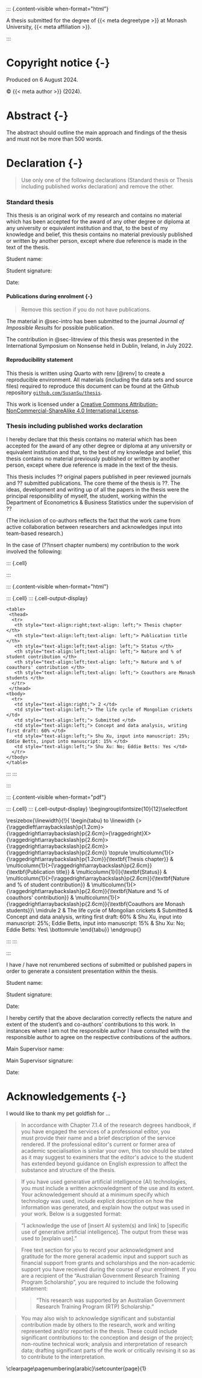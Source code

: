 ::: {.content-visible when-format="html"}

A thesis submitted for the degree of {{< meta degreetype >}} at Monash University, {{< meta affiliation >}}.

:::

# Copyright notice {-}


Produced on  6 August 2024.

© {{< meta author >}} (2024).


# Abstract {-}

The abstract should outline the main approach and findings of the thesis and must not be more than 500 words.

# Declaration {-}

> Use only one of the following declarations (Standard thesis or Thesis including published works declaration) and remove the other.

### Standard thesis

This thesis is an original work of my research and contains no material which has been accepted for the award of any other degree or diploma at any university or equivalent institution and that, to the best of my knowledge and belief, this thesis contains no material previously published or written by another person, except where due reference is made in the text of the thesis.

Student name:

Student signature:

Date:

#### Publications during enrolment {-}

> Remove this section if you do not have publications.

The material in @sec-intro has been submitted to the journal *Journal of Impossible Results* for possible publication.

The contribution in @sec-litreview of this thesis was presented in the International Symposium on Nonsense held in Dublin, Ireland, in July 2022.

#### Reproducibility statement

This thesis is written using Quarto with renv [@renv] to create a reproducible environment. All materials (including the data sets and source files) required to reproduce this document can be found at the Github repository [`github.com/SusanSu/thesis`](https://github.com/SusanSu/thesis).

This work is licensed under a [Creative Commons  Attribution-NonCommercial-ShareAlike 4.0 International License](http://creativecommons.org/licenses/by-nc-sa/4.0/).

### Thesis including published works declaration

I hereby declare that this thesis contains no material which has been accepted for the award of any other degree or diploma at any university or equivalent institution and that, to the best of my knowledge and belief, this thesis contains no material previously published or written by another person, except where due reference is made in the text of the thesis.

This thesis includes ?? original papers published in peer reviewed journals and ?? submitted publications. The core theme of the thesis is ??. The ideas, development and writing up of all the papers in the thesis were the principal responsibility of myself, the student, working within the Department of Econometrics & Business Statistics under the supervision of ??

(The inclusion of co-authors reflects the fact that the work came from active collaboration between researchers and acknowledges input into team-based research.)

In the case of (??insert chapter numbers) my contribution to the work involved the following:



::: {.cell}

:::


::: {.content-visible when-format="html"}


::: {.cell}
::: {.cell-output-display}

`````{=html}
<table>
 <thead>
  <tr>
   <th style="text-align:right;text-align: left;"> Thesis chapter </th>
   <th style="text-align:left;text-align: left;"> Publication title </th>
   <th style="text-align:left;text-align: left;"> Status </th>
   <th style="text-align:left;text-align: left;"> Nature and % of student contribution </th>
   <th style="text-align:left;text-align: left;"> Nature and % of coauthors' contribution </th>
   <th style="text-align:left;text-align: left;"> Coauthors are Monash students </th>
  </tr>
 </thead>
<tbody>
  <tr>
   <td style="text-align:right;"> 2 </td>
   <td style="text-align:left;"> The life cycle of Mongolian crickets </td>
   <td style="text-align:left;"> Submitted </td>
   <td style="text-align:left;"> Concept and data analysis, writing first draft: 60% </td>
   <td style="text-align:left;"> Shu Xu, input into manuscript: 25%; Eddie Betts, input into manuscript: 15% </td>
   <td style="text-align:left;"> Shu Xu: No; Eddie Betts: Yes </td>
  </tr>
</tbody>
</table>

`````

:::
:::


:::

::: {.content-visible when-format="pdf"}


::: {.cell}
::: {.cell-output-display}
\begingroup\fontsize{10}{12}\selectfont

\resizebox{\linewidth}{!}{
\begin{tabu} to \linewidth {>{\raggedleft\arraybackslash}p{1.2cm}>{\raggedright\arraybackslash}p{2.6cm}>{\raggedright}X>{\raggedright\arraybackslash}p{2.6cm}>{\raggedright\arraybackslash}p{2.6cm}>{\raggedright\arraybackslash}p{2.6cm}}
\toprule
\multicolumn{1}{>{\raggedright\arraybackslash}p{1.2cm}}{\textbf{Thesis chapter}} & \multicolumn{1}{>{\raggedright\arraybackslash}p{2.6cm}}{\textbf{Publication title}} & \multicolumn{1}{l}{\textbf{Status}} & \multicolumn{1}{>{\raggedright\arraybackslash}p{2.6cm}}{\textbf{Nature and \% of student contribution}} & \multicolumn{1}{>{\raggedright\arraybackslash}p{2.6cm}}{\textbf{Nature and \% of coauthors' contribution}} & \multicolumn{1}{>{\raggedright\arraybackslash}p{2.6cm}}{\textbf{Coauthors are Monash students}}\\
\midrule
2 & The life cycle of Mongolian crickets & Submitted & Concept and data analysis, writing first draft: 60\% & Shu Xu, input into manuscript: 25\%; Eddie Betts, input into manuscript: 15\% & Shu Xu: No; Eddie Betts: Yes\\
\bottomrule
\end{tabu}}
\endgroup{}


:::
:::


:::

I have / have not renumbered sections of submitted or published papers in order to generate a consistent presentation within the thesis.

Student name:

Student signature:

Date:

I hereby certify that the above declaration correctly reflects the nature and extent of the student’s and co-authors’ contributions to this work. In instances where I am not the responsible author I have consulted with the responsible author to agree on the respective contributions of the authors.

Main Supervisor name:

Main Supervisor signature:

Date:

# Acknowledgements {-}

I would like to thank my pet goldfish for ...

> In accordance with Chapter 7.1.4 of the research degrees handbook, if you have engaged the services of a professional editor, you must provide their name and a brief description of the service rendered. If the professional editor's current or former area of academic specialisation is similar your own, this too should be stated as it may suggest to examiners that the editor's advice to the student has extended beyond guidance on English expression to affect the substance and structure of the thesis.

> If you have used generative artificial intelligence (AI) technologies, you must include a written acknowledgment of the use and its extent. Your acknowledgement should at a minimum specify which technology was used, include explicit description on how the information was generated, and explain how the output was used in your work. Below is a suggested format:

> “I acknowledge the use of [insert AI system(s) and link] to [specific use of generative artificial intelligence]. The output from these was used to [explain use].”

> Free text section for you to record your acknowledgment and gratitude for the more general academic input and support such as financial support from grants and scholarships and the non-academic support you have received during the course of your enrolment. If you are a recipient of the “Australian Government Research Training Program Scholarship”, you are required to include the following statement:

> > “This research was supported by an Australian Government Research Training Program (RTP) Scholarship.”

> You may also wish to acknowledge significant and substantial contribution made by others to the research, work and writing represented and/or reported in the thesis. These could include significant contributions to: the conception and design of the project; non-routine technical work; analysis and interpretation of research data; drafting significant parts of the work or critically revising it so as to contribute to the interpretation.

<!--
The following line is required to re-set page numbering after preliminary material in the pdf output. Do not remove
-->

\clearpage\pagenumbering{arabic}\setcounter{page}{1}
